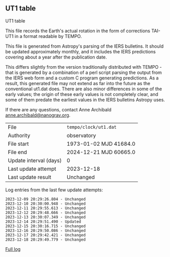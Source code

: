 
## UT1 table

UT1 table

This file records the Earth's actual rotation in the form of
corrections TAI-UT1 in a format readable by TEMPO.

This file is generated from Astropy's parsing of the IERS
bulletins. It should be updated approximately monthly, and it
includes the IERS predictions covering about a year after the
publication date.

This differs slightly from the version traditionally distributed
with TEMPO - that is generated by a combination of a perl script
parsing the output from the IERS web form and a custom C program
generating predictions. As a result, this generated file may not
extend as far into the future as the conventional ut1.dat does.
There are also minor differences in some of the early values; the
origin of these early values is not completely clear, and some of
them predate the earliest values in the IERS bulletins Astropy uses.

If there are any questions, contact Anne Archibald
<anne.archibald@nanograv.org>.

|     |     |
|:--- |:--- |
| File | `tempo/clock/ut1.dat` |
| Authority | observatory |
| File start | 1973-01-02 MJD 41684.0 |
| File end | 2024-12-21 MJD 60665.0 |
| Update interval (days) | 0 |
| Last update attempt | 2023-12-18 |
| Last update result | Unchanged |

Log entries from the last few update attempts:
```
2023-12-09 20:29:26.804 - Unchanged
2023-12-10 20:30:00.948 - Unchanged
2023-12-11 20:29:55.613 - Unchanged
2023-12-12 20:29:48.666 - Unchanged
2023-12-13 20:30:07.349 - Unchanged
2023-12-14 20:29:51.490 - Updated
2023-12-15 20:30:16.715 - Unchanged
2023-12-16 20:29:50.086 - Unchanged
2023-12-17 20:29:42.421 - Unchanged
2023-12-18 20:29:49.779 - Unchanged
```
[Full log](https://raw.githubusercontent.com/ipta/pulsar-clock-corrections/main/log/tempo/clock/ut1.dat.log)
